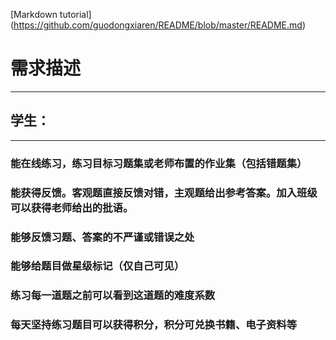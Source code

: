 [Markdown tutorial] (https://github.com/guodongxiaren/README/blob/master/README.md)


# **需求描述**
---
##	学生：
---
###	能在线练习，练习目标习题集或老师布置的作业集（包括错题集）
###	能获得反馈。客观题直接反馈对错，主观题给出参考答案。加入班级可以获得老师给出的批语。
###	能够反馈习题、答案的不严谨或错误之处
###	能够给题目做星级标记（仅自己可见）
###	练习每一道题之前可以看到这道题的难度系数
###	每天坚持练习题目可以获得积分，积分可兑换书籍、电子资料等
